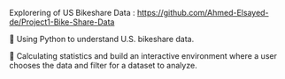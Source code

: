 Explorering of US Bikeshare Data : https://github.com/Ahmed-Elsayed-de/Project1-Bike-Share-Data

 Using Python to understand U.S. bikeshare data.

 Calculating statistics and build an interactive environment where a user chooses the data and filter for a dataset to analyze.
